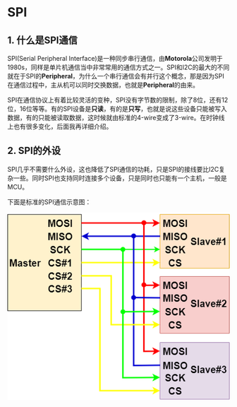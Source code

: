 # SPI

## 1. 什么是SPI通信

SPI(Serial Peripheral Interface)是一种同步串行通信，由**Motorola**公司发明于1980s，同样是单片机通信当中非常常用的通信方式之一。SPI和I2C的最大的不同就在于SPI的**Peripheral**，为什么一个串行通信会有并行这个概念，那是因为SPI在通信过程中，主从机可以同时交换数据，也就是**Peripheral**的由来。

SPI在通信协议上有着比较灵活的变种，SPI没有字节数的限制，除了8位，还有12位，16位等等。有的SPI设备是**只读**，有的是**只写**，也就是说这些设备只能被写入数据，有的只能被读取数据，这时候就由标准的4-wire变成了3-wire。在时钟线上也有很多变化，后面我再详细介绍。

## 2. SPI的外设

SPI几乎不需要什么外设，这也降低了SPI通信的功耗，只是SPI的接线要比I2C复杂一些。同时SPI也支持同时连接多个设备，只是同时也只能有一个主机，一般是MCU。

下面是标准的SPI通信示意图：

![SPI Bus](Images/0-1.png)